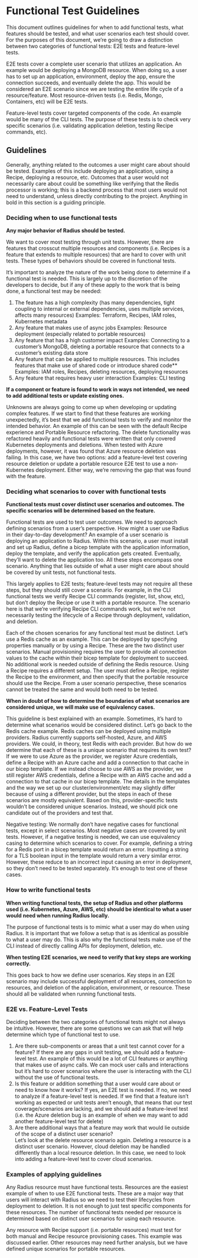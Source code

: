 # Functional Test Guidelines

This document outlines guidelines for when to add functional tests, what features should be tested, and what user scenarios each test should cover. For the purposes of this document, we’re going to draw a distinction between two categories of functional tests: E2E tests and feature-level tests.  

E2E tests cover a complete user scenario that utilizes an application. An example would be deploying a MongoDB resource. When doing so, a user has to set up an application, environment, deploy the app, ensure the connection succeeds, and eventually delete the app. This would be considered an E2E scenario since we are testing the entire life cycle of a resource/feature. Most resource-driven tests (i.e. Redis, Mongo, Containers, etc) will be E2E tests.  

Feature-level tests cover targeted components of the code. An example would be many of the CLI tests. The purpose of these tests is to check very specific scenarios (i.e. validating application deletion, testing Recipe commands, etc).  

## Guidelines

Generally, anything related to the outcomes a user might care about should be tested. Examples of this include deploying an application, using a Recipe, deploying a resource, etc. Outcomes that a user would not necessarily care about could be something like verifying that the Redis processor is working; this is a backend process that most users would not need to understand, unless directly contributing to the project. Anything in bold in this section is a guiding principle.  

### Deciding when to use functional tests 

**Any major behavior of Radius should be tested.**  

We want to cover most testing through unit tests. However, there are features that crosscut multiple resources and components (i.e. Recipes is a feature that extends to multiple resources) that are hard to cover with unit tests. These types of behaviors should be covered in functional tests.  

It’s important to analyze the nature of the work being done to determine if a functional test is needed. This is largely up to the discretion of the developers to decide, but if any of these apply to the work that is being done, a functional test may be needed: 

1. The feature has a high complexity (has many dependencies, tight coupling to internal or external dependencies, uses multiple services, affects many resources) 
Examples: Terraform, Recipes, IAM roles, Kubernetes metadata 
2. Any feature that makes use of async jobs
Examples: Resource deployment (especially related to portable resources) 
3. Any feature that has a high customer impact
Examples: Connecting to a customer’s MongoDB, deleting a portable resource that connects to a customer’s existing data store  
4. Any feature that can be applied to multiple resources. This includes features that make use of shared code or introduce shared code**  
Examples: IAM roles, Recipes, deleting resources, deploying resources  
5. Any feature that requires heavy user interaction 
Examples: CLI testing 

**If a component or feature is found to work in ways not intended, we need to add additional tests or update existing ones.**  

Unknowns are always going to come up when developing or updating complex features. If we start to find that these features are working unexpectedly, it’s best that we add functional tests to verify and monitor the intended behavior. An example of this can be seen with the default Recipe experience and Portable Resource refactoring. The delete functionality was refactored heavily and functional tests were written that only covered Kubernetes deployments and deletions. When tested with Azure deployments, however, it was found that Azure resource deletion was failing. In this case, we have two options: add a feature-level test covering resource deletion or update a portable resource E2E test to use a non-Kubernetes deployment. Either way, we’re removing the gap that was found with the feature.  

### Deciding what scenarios to cover with functional tests 

**Functional tests must cover distinct user scenarios and outcomes. The specific scenarios will be determined based on the feature.**  

Functional tests are used to test user outcomes. We need to approach defining scenarios from a user’s perspective. How might a user use Radius in their day-to-day development? An example of a user scenario is deploying an application to Radius. Within this scenario, a user must install and set up Radius, define a bicep template with the application information, deploy the template, and verify the application gets created. Eventually, they’ll want to delete the application too. All these steps encompass one scenario. Anything that lies outside of what a user might care about should be covered by unit tests, not functional tests.  

This largely applies to E2E tests; feature-level tests may not require all these steps, but they should still cover a scenario. For example, in the CLI functional tests we verify Recipe CLI commands (register, list, show, etc), but don’t deploy the Recipe or use it with a portable resource. The scenario here is that we’re verifying Recipe CLI commands work, but we’re not necessarily testing the lifecycle of a Recipe through deployment, validation, and deletion.   

Each of the chosen scenarios for any functional test must be distinct. Let’s use a Redis cache as an example. This can be deployed by specifying properties manually or by using a Recipe. These are the two distinct user scenarios. Manual provisioning requires the user to provide all connection values to the cache within their bicep template for deployment to succeed. No additional work is needed outside of defining the Redis resource. Using a Recipe requires a different setup. The user must define a Recipe, register the Recipe to the environment, and then specify that the portable resource should use the Recipe. From a user scenario perspective, these scenarios cannot be treated the same and would both need to be tested.  

**When in doubt of how to determine the boundaries of what scenarios are considered unique, we will make use of equivalency cases.**  

This guideline is best explained with an example. Sometimes, it’s hard to determine what scenarios would be considered distinct. Let’s go back to the Redis cache example. Redis caches can be deployed using multiple providers. Radius currently supports self-hosted, Azure, and AWS providers. We could, in theory, test Redis with each provider. But how do we determine that each of these is a unique scenario that requires its own test? If we were to use Azure as the provider, we register Azure credentials, define a Recipe with an Azure cache and add a connection to that cache in our bicep template. If we instead choose to use AWS as the provider, we still register AWS credentials, define a Recipe with an AWS cache and add a connection to that cache in our bicep template. The details in the templates and the way we set up our cluster/environment/etc may slightly differ because of using a different provider, but the steps in each of these scenarios are mostly equivalent. Based on this, provider-specific tests wouldn’t be considered unique scenarios. Instead, we should pick one candidate out of the providers and test that.  

Negative testing: We normally don’t have negative cases for functional tests, except in select scenarios. Most negative cases are covered by unit tests. However, if a negative testing is needed, we can use equivalency casing to determine which scenarios to cover. For example, defining a string for a Redis port in a bicep template would return an error. Inputting a string for a TLS boolean input in the template would return a very similar error. However, these reduce to an incorrect input causing an error in deployment, so they don’t need to be tested separately. It’s enough to test one of these cases.  

### How to write functional tests 

**When writing functional tests, the setup of Radius and other platforms used (i.e. Kubernetes, Azure, AWS, etc) should be identical to what a user would need when running Radius locally.**   

The purpose of functional tests is to mimic what a user may do when using Radius. It is important that we follow a setup that is as identical as possible to what a user may do. This is also why the functional tests make use of the CLI instead of directly calling APIs for deployment, deletion, etc.  

**When testing E2E scenarios, we need to verify that key steps are working correctly.**  

This goes back to how we define user scenarios. Key steps in an E2E scenario may include successful deployment of all resources, connection to resources, and deletion of the application, environment, or resource. These should all be validated when running functional tests.  

### E2E vs. Feature-Level Tests 

Deciding between the two categories of functional tests might not always be intuitive. However, there are some questions we can ask that will help determine which type of functional test to use. 

1. Are there sub-components or areas that a unit test cannot cover for a feature? 
If there are any gaps in unit testing, we should add a feature-level test. An example of this would be a lot of CLI features or anything that makes use of async calls. We can mock user calls and interactions but it’s hard to cover scenarios where the user is interacting with the CLI without the use of functional tests.  
2. Is this feature or addition something that a user would care about or need to know how it works? 
If yes, an E2E test is needed. If no, we need to analyze if a feature-level test is needed. If we find that a feature isn’t working as expected or unit tests aren’t enough, that means that our test coverage/scenarios are lacking, and we should add a feature-level test (i.e. the Azure deletion bug is an example of when we may want to add another feature-level test for delete) 
3. Are there additional ways that a feature may work that would lie outside of the scope of a distinct user scenario?  
Let’s look at the delete resource scenario again. Deleting a resource is a distinct user scenario. However, cloud deletion may be handled differently than a local resource deletion. In this case, we need to look into adding a feature-level test to cover cloud scenarios. 

### Examples of applying guidelines  

Any Radius resource must have functional tests. Resources are the easiest example of when to use E2E functional tests. These are a major way that users will interact with Radius so we need to test their lifecycles from deployment to deletion. It is not enough to just test specific components for these resources. The number of functional tests needed per resource is determined based on distinct user scenarios for using each resource.  

Any resource with Recipe support (i.e. portable resources) must test for both manual and Recipe resource provisioning cases. This example was discussed earlier. Other resources may need further analysis, but we have defined unique scenarios for portable resources.  